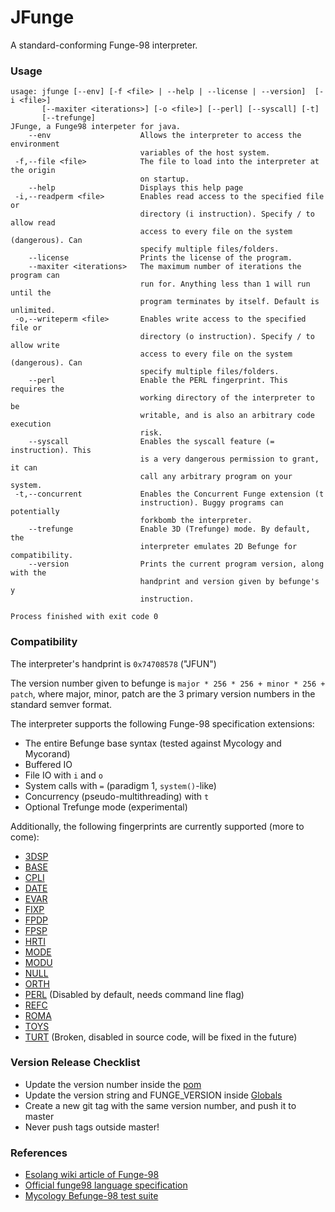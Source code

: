 # JFunge

A standard-conforming Funge-98 interpreter.

### Usage
```
usage: jfunge [--env] [-f <file> | --help | --license | --version]  [-i <file>]
       [--maxiter <iterations>] [-o <file>] [--perl] [--syscall] [-t]
       [--trefunge]
JFunge, a Funge98 interpeter for java.
    --env                    Allows the interpreter to access the environment
                             variables of the host system.
 -f,--file <file>            The file to load into the interpreter at the origin
                             on startup.
    --help                   Displays this help page
 -i,--readperm <file>        Enables read access to the specified file or
                             directory (i instruction). Specify / to allow read
                             access to every file on the system (dangerous). Can
                             specify multiple files/folders.
    --license                Prints the license of the program.
    --maxiter <iterations>   The maximum number of iterations the program can
                             run for. Anything less than 1 will run until the
                             program terminates by itself. Default is unlimited.
 -o,--writeperm <file>       Enables write access to the specified file or
                             directory (o instruction). Specify / to allow write
                             access to every file on the system (dangerous). Can
                             specify multiple files/folders.
    --perl                   Enable the PERL fingerprint. This requires the
                             working directory of the interpreter to be
                             writable, and is also an arbitrary code execution
                             risk.
    --syscall                Enables the syscall feature (= instruction). This
                             is a very dangerous permission to grant, it can
                             call any arbitrary program on your system.
 -t,--concurrent             Enables the Concurrent Funge extension (t
                             instruction). Buggy programs can potentially
                             forkbomb the interpreter.
    --trefunge               Enable 3D (Trefunge) mode. By default, the
                             interpreter emulates 2D Befunge for compatibility.
    --version                Prints the current program version, along with the
                             handprint and version given by befunge's y
                             instruction.

Process finished with exit code 0

```

### Compatibility

The interpreter's handprint is `0x74708578` ("JFUN")

The version number given to befunge is `major * 256 * 256 + minor * 256 + patch`, where major, minor, patch are the 3
primary version numbers in the standard semver format.

The interpreter supports the following Funge-98 specification extensions:
- The entire Befunge base syntax (tested against Mycology and Mycorand)
- Buffered IO
- File IO with `i` and `o`
- System calls with `=` (paradigm 1, `system()`-like)
- Concurrency (pseudo-multithreading) with `t`
- Optional Trefunge mode (experimental)

Additionally, the following fingerprints are currently supported (more to come):
- [3DSP](http://rcfunge98.com/rcsfingers.html#3DSP)
- [BASE](https://rcfunge98.com/rcsfingers.html#BASE)
- [CPLI](https://rcfunge98.com/rcsfingers.html#CPLI)
- [DATE](https://rcfunge98.com/rcsfingers.html#DATE)
- [EVAR](https://rcfunge98.com/rcsfingers.html#EVAR)
- [FIXP](https://rcfunge98.com/rcsfingers.html#FIXP)
- [FPDP](http://rcfunge98.com/rcsfingers.html#FPDP)
- [FPSP](http://rcfunge98.com/rcsfingers.html#FPSP)
- [HRTI](./docs/catseye/library/HRTI.markdown)
- [MODE](./docs/catseye/library/MODE.markdown)
- [MODU](./docs/catseye/library/MODU.markdown)
- [NULL](./docs/catseye/library/NULL.markdown)
- [ORTH](./docs/catseye/library/ORTH.markdown)
- [PERL](./docs/catseye/library/PERL.markdown) (Disabled by default, needs command line flag)
- [REFC](./docs/catseye/library/REFC.markdown)
- [ROMA](./docs/catseye/library/ROMA.markdown)
- [TOYS](./docs/catseye/library/TOYS.markdown)
- [TURT](./docs/catseye/library/TURT.markdown) (Broken, disabled in source code, will be fixed in the future)

### Version Release Checklist
- Update the version number inside the [pom](./pom.xml)
- Update the version string and FUNGE_VERSION inside [Globals](./src/main/java/com/falsepattern/jfunge/Globals.java)
- Create a new git tag with the same version number, and push it to master
- Never push tags outside master!

### References

- [Esolang wiki article of Funge-98](https://esolangs.org/wiki/Funge-98)
- [Official funge98 language specification](./docs/catseye/doc/funge98.markdown)
- [Mycology Befunge-98 test suite](https://github.com/Deewiant/Mycology)
